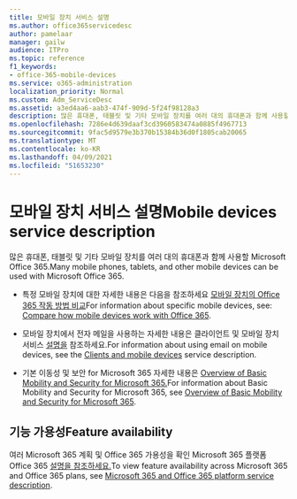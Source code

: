 ```yaml
---
title: 모바일 장치 서비스 설명
ms.author: office365servicedesc
author: pamelaar
manager: gailw
audience: ITPro
ms.topic: reference
f1_keywords:
- office-365-mobile-devices
ms.service: o365-administration
localization_priority: Normal
ms.custom: Adm_ServiceDesc
ms.assetid: a3ed4aa6-aab3-474f-909d-5f24f98128a3
description: 많은 휴대폰, 태블릿 및 기타 모바일 장치를 여러 대의 휴대폰과 함께 사용할 Microsoft Office 365.
ms.openlocfilehash: 7286e4d639daaf3cd3960583474a0885f4967713
ms.sourcegitcommit: 9fac5d9579e3b370b15384b36d0f1805cab20065
ms.translationtype: MT
ms.contentlocale: ko-KR
ms.lasthandoff: 04/09/2021
ms.locfileid: "51653230"
---
```

# <a name="mobile-devices-service-description"></a><span data-ttu-id="02f39-103">모바일 장치 서비스 설명</span><span class="sxs-lookup"><span data-stu-id="02f39-103">Mobile devices service description</span></span>

<span data-ttu-id="02f39-104">많은 휴대폰, 태블릿 및 기타 모바일 장치를 여러 대의 휴대폰과 함께 사용할 Microsoft Office 365.</span><span class="sxs-lookup"><span data-stu-id="02f39-104">Many mobile phones, tablets, and other mobile devices can be used with Microsoft Office 365.</span></span> 
  
- <span data-ttu-id="02f39-105">특정 모바일 장치에 대한 자세한 내용은 다음을 참조하세요 [모바일 장치의 Office 365 작동 방법 비교](https://go.microsoft.com/fwlink/p/?LinkId=282337)</span><span class="sxs-lookup"><span data-stu-id="02f39-105">For information about specific mobile devices, see: [Compare how mobile devices work with Office 365](https://go.microsoft.com/fwlink/p/?LinkId=282337).</span></span>
    
- <span data-ttu-id="02f39-106">모바일 장치에서 전자 메일을 사용하는 자세한 내용은 클라이언트 및 모바일 장치 서비스 [설명을](../exchange-online-service-description/clients-and-mobile-devices.md) 참조하세요.</span><span class="sxs-lookup"><span data-stu-id="02f39-106">For information about using email on mobile devices, see the [Clients and mobile devices](../exchange-online-service-description/clients-and-mobile-devices.md) service description.</span></span> 
    
- <span data-ttu-id="02f39-107">기본 이동성 및 보안 for Microsoft 365 자세한 내용은 [Overview of Basic Mobility and Security for Microsoft 365.](/microsoft-365/admin/basic-mobility-security/overview)</span><span class="sxs-lookup"><span data-stu-id="02f39-107">For information about Basic Mobility and Security for Microsoft 365, see [Overview of Basic Mobility and Security for Microsoft 365](/microsoft-365/admin/basic-mobility-security/overview).</span></span>
    
## <a name="feature-availability"></a><span data-ttu-id="02f39-108">기능 가용성</span><span class="sxs-lookup"><span data-stu-id="02f39-108">Feature availability</span></span>

<span data-ttu-id="02f39-109">여러 Microsoft 365 계획 및 Office 365 가용성을 확인 Microsoft 365 플랫폼 Office 365 [설명을 참조하세요.](office-365-platform-service-description.md)</span><span class="sxs-lookup"><span data-stu-id="02f39-109">To view feature availability across Microsoft 365 and Office 365 plans, see [Microsoft 365 and Office 365 platform service description](office-365-platform-service-description.md).</span></span>
